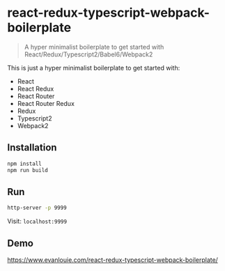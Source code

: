 # react-redux-typescript-webpack-boilerplate

> A hyper minimalist boilerplate to get started with React/Redux/Typescript2/Babel6/Webpack2

This is just a hyper minimalist boilerplate to get started with:

- React
- React Redux
- React Router
- React Router Redux
- Redux
- Typescript2
- Webpack2

## Installation

```bash
npm install
npm run build
```

## Run

```bash
http-server -p 9999
```

Visit: `localhost:9999`

## Demo

https://www.evanlouie.com/react-redux-typescript-webpack-boilerplate/
